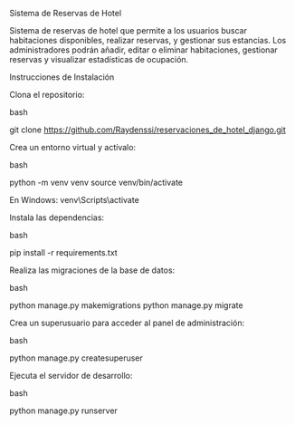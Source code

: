 Sistema de Reservas de Hotel

Sistema de reservas de hotel que permite a los usuarios buscar habitaciones disponibles, realizar reservas, y gestionar sus estancias. Los administradores podrán añadir, editar o eliminar habitaciones, gestionar reservas y visualizar estadísticas de ocupación.

Instrucciones de Instalación

Clona el repositorio:

bash

git clone https://github.com/Raydenssi/reservaciones_de_hotel_django.git 

Crea un entorno virtual y actívalo:

bash

python -m venv venv source venv/bin/activate 

En Windows: venv\Scripts\activate

Instala las dependencias:

bash

pip install -r requirements.txt

Realiza las migraciones de la base de datos:

bash

python manage.py makemigrations python manage.py migrate

Crea un superusuario para acceder al panel de administración:

bash

python manage.py createsuperuser

Ejecuta el servidor de desarrollo:

bash

python manage.py runserver